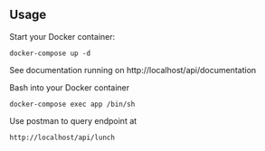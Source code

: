Usage
-----
Start your Docker container:

    docker-compose up -d

See documentation running  on http://localhost/api/documentation

Bash into your Docker container

    docker-compose exec app /bin/sh
    
Use postman to query endpoint at 
    
    http://localhost/api/lunch
